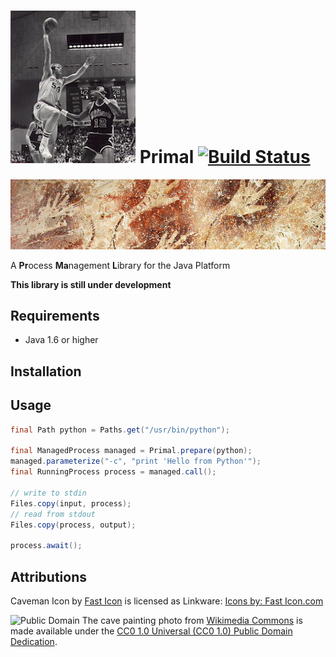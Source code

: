 # ![Caveman icon](icon.png) Primal [![Build Status](https://travis-ci.org/whiskeysierra/primal.png?branch=master)](http://travis-ci.org/whiskeysierra/primal)

![Cave painting](cover.png)

A **Pr**ocess **Ma**nagement **L**ibrary for the Java Platform

**This library is still under development**

## Requirements

- Java 1.6 or higher

## Installation

## Usage

```java
final Path python = Paths.get("/usr/bin/python");

final ManagedProcess managed = Primal.prepare(python);
managed.parameterize("-c", "print 'Hello from Python'");
final RunningProcess process = managed.call();

// write to stdin
Files.copy(input, process);
// read from stdout
Files.copy(process, output);

process.await();
```

## Attributions
Caveman Icon by [Fast Icon](http://www.iconarchive.com/show/dino-icons-by-fasticon/Caveman-rock-2-icon.html) 
is licensed as Linkware: [Icons by: Fast Icon.com](http://www.fasticon.com/)

![Public Domain](http://i.creativecommons.org/p/mark/1.0/80x15.png)
The cave painting photo from [Wikimedia Commons](https://en.wikipedia.org/wiki/File:GuaTewet_tree_of_life-LHFage.jpg) is made
available under the
[CC0 1.0 Universal (CC0 1.0) Public Domain Dedication](https://creativecommons.org/publicdomain/zero/1.0/deed.en).


